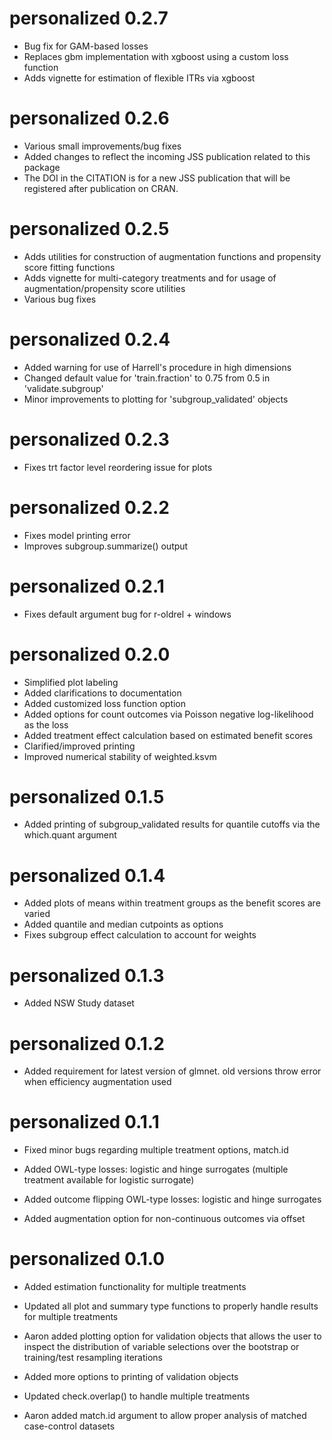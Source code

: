 
# personalized 0.2.7

* Bug fix for GAM-based losses
* Replaces gbm implementation with xgboost using a custom loss function
* Adds vignette for estimation of flexible ITRs via xgboost


# personalized 0.2.6

* Various small improvements/bug fixes
* Added changes to reflect the incoming JSS publication related to this package
* The DOI in the CITATION is for a new JSS publication that will be registered after
publication on CRAN.

# personalized 0.2.5

* Adds utilities for construction of augmentation functions and propensity score fitting functions
* Adds vignette for multi-category treatments and for usage of augmentation/propensity score utilities
* Various bug fixes

# personalized 0.2.4

* Added warning for use of Harrell's procedure in high dimensions
* Changed default value for 'train.fraction' to 0.75 from 0.5 in 'validate.subgroup'
* Minor improvements to plotting for 'subgroup_validated' objects

# personalized 0.2.3

* Fixes trt factor level reordering issue for plots

# personalized 0.2.2

* Fixes model printing error 
* Improves subgroup.summarize() output

# personalized 0.2.1

* Fixes default argument bug for r-oldrel + windows

# personalized 0.2.0

* Simplified plot labeling
* Added clarifications to documentation
* Added customized loss function option
* Added options for count outcomes via Poisson negative log-likelihood as the loss
* Added treatment effect calculation based on estimated benefit scores
* Clarified/improved printing
* Improved numerical stability of weighted.ksvm

# personalized 0.1.5

* Added printing of subgroup_validated results for quantile cutoffs via the which.quant argument

# personalized 0.1.4

* Added plots of means within treatment groups as the benefit scores are varied
* Added quantile and median cutpoints as options
* Fixes subgroup effect calculation to account for weights

# personalized 0.1.3

* Added NSW Study dataset

# personalized 0.1.2

* Added requirement for latest version of glmnet. old versions throw error when efficiency augmentation used

# personalized 0.1.1

* Fixed minor bugs regarding multiple treatment options, match.id

* Added OWL-type losses: logistic and hinge surrogates (multiple treatment available for logistic surrogate)

* Added outcome flipping OWL-type losses: logistic and hinge surrogates

* Added augmentation option for non-continuous outcomes via offset

# personalized 0.1.0

* Added estimation functionality for multiple treatments

* Updated all plot and summary type functions to properly handle results for multiple treatments

* Aaron added plotting option for validation objects that allows the user to inspect the distribution of variable selections over the bootstrap or training/test resampling iterations

* Added more options to printing of validation objects

* Updated check.overlap() to handle multiple treatments

* Aaron added match.id argument to allow proper analysis of matched case-control datasets
